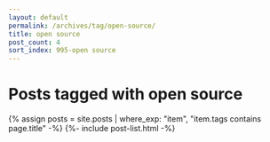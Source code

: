 ```yaml
---
layout: default
permalink: /archives/tag/open-source/
title: open source
post_count: 4
sort_index: 995-open source
---
```

<h1 class="page-heading">Posts tagged with open source</h1>
{% assign posts = site.posts | where_exp: "item", "item.tags contains page.title" -%}
{%- include post-list.html -%}
